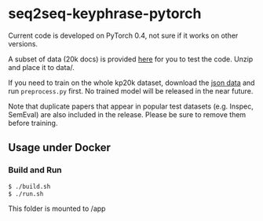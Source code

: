 # seq2seq-keyphrase-pytorch

Current code is developed on PyTorch 0.4, not sure if it works on other versions.

A subset of data (20k docs) is provided [here](https://drive.google.com/open?id=1Jh8Suuk6sTKuK-mbpvU5KfiQKi9zAGar) for you to test the code. Unzip and place it to data/.
  
If you need to train on the whole kp20k dataset, download the [json data](https://drive.google.com/file/d/1ZTQEGZSq06kzlPlOv4yGjbUpoDrNxebR/view) and run `preprocess.py` first. No trained model will be released in the near future.

Note that duplicate papers that appear in popular test datasets (e.g. Inspec, SemEval) are also included in the release. Please be sure to remove them before training.

## Usage under Docker

### Build and Run
```bash
$ ./build.sh
$ ./run.sh
```
This folder is mounted to /app
